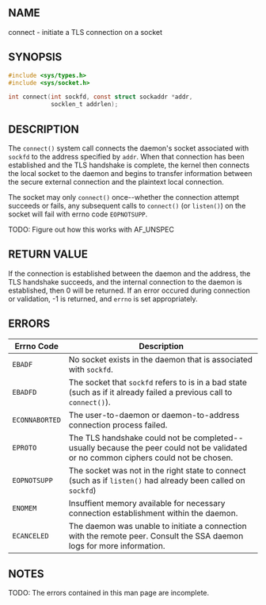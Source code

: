 ## NAME

connect - initiate a TLS connection on a socket

## SYNOPSIS

```c
#include <sys/types.h>
#include <sys/socket.h>

int connect(int sockfd, const struct sockaddr *addr,
            socklen_t addrlen);
```

## DESCRIPTION

The `connect()` system call connects the daemon's socket associated with 
`sockfd` to the address specified by `addr`. When that connection has been 
established and the TLS handshake is complete, the kernel then connects the
local socket to the daemon and begins to transfer information between the 
secure external connection and the plaintext local connection.

The socket may only `connect()` once--whether the connection attempt 
succeeds or fails, any subsequent calls to `connect()` (or `listen()`) on
the socket will fail with errno code `EOPNOTSUPP`.

TODO: Figure out how this works with AF_UNSPEC

## RETURN VALUE

If the connection is established between the daemon and the address, the TLS 
handshake succeeds, and the internal connection to the daemon is established, 
then 0 will be returned. If an error occured during connection or validation, 
-1 is returned, and `errno` is set appropriately.

## ERRORS

  Errno Code     |   Description
  ---------------|---------------
  `EBADF`        | No socket exists in the daemon that is associated with `sockfd`.
  `EBADFD`       | The socket that `sockfd` refers to is in a bad state (such as if it already failed a previous call to `connect()`).
  `ECONNABORTED` | The user-to-daemon or daemon-to-address connection process failed.
  `EPROTO`       | The TLS handshake could not be completed--usually because the peer could not be validated or no common ciphers could not be chosen.
  `EOPNOTSUPP`   | The socket was not in the right state to connect (such as if `listen()` had already been called on `sockfd`)
  `ENOMEM`       | Insuffient memory available for necessary connection establishment within the daemon.
  `ECANCELED`    | The daemon was unable to initiate a connection with the remote peer. Consult the SSA daemon logs for more information.
  
## NOTES

TODO: The errors contained in this man page are incomplete.
